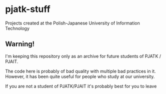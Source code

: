 # pjatk-stuff
Projects created at the Polish-Japanese University of Information Technology

## Warning!
I'm keeping this repository only as an archive for future students of PJATK / PJAIT.

The code here is probably of bad quality with multiple bad practices in it. However, it has been quite useful for people who study at our university.

If you are not a student of PJATK/PJAIT it's probably best for you to leave

